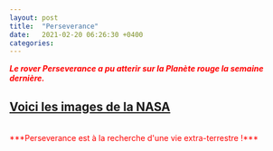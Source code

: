 ```yaml
---
layout: post
title:  "Perseverance"
date:   2021-02-20 06:26:30 +0400
categories: 
---
```



<span style="color: red">***Le rover Perseverance a pu atterir sur la Planète rouge la semaine dernière.***</span>
<br>

<span><a href="https://www.nasa.gov/perseverance" target="_blank">Voici les images de la NASA</a></span>
<br/>
---
<br/>
<span style="color: red">***Perseverance est à la recherche d'une vie extra-terrestre !***</span>



